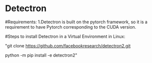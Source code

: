 # Detectron
#Requirements:
1.Detectron is built on the pytorch framework, so it is a requirement to have Pytorch corresponding to the CUDA version.

#Steps to install Detectron in a Virtual Environment in Linux:

"git clone https://github.com/facebookresearch/detectron2.git

python -m pip install -e detectron2"

